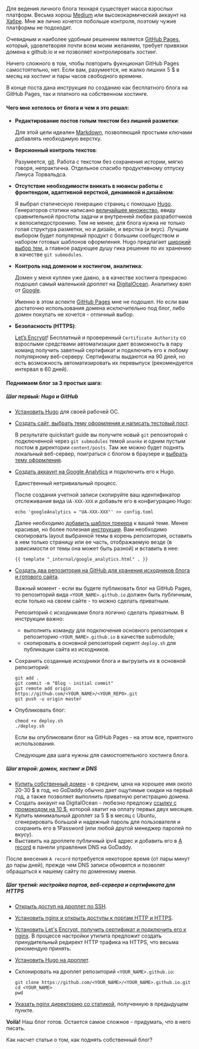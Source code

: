 Для ведения личного блога технаря существует масса взрослых платформ. Весьма хорош [Medium](https://medium.com) или высококармический аккаунт на [Хабре](https://habr.com/en/). Мне же лично хочется побольше контроля, поэтому чужие платформы не подоходят.


Очевидным и наиболее удобным решением является [GitHub Pages](https://pages.github.com), который, удовлетворяя почти всем моим желаниям, требует привязки домена к github.io и не позволяет контролировать хостинг.


Ничего сложного в том, чтобы повторить фукнционал GitHub Pages самостоятельно, нет. Если вам, разумеется, не жалко лишних 5 $ в месяц на хостинг и пары часов свободного времени. 


В конце поста дана инструкция по созданию как бесплатного блога на GitHub Pages, так и платного на собственном хостинге.

#### Чего мне хотелось от блога и чем я это решал:

- **Редактирование постов голым текстом без лишней разметки**:

    Для этой цели идеален [Markdown](https://ru.wikipedia.org/wiki/Markdown), позволяющий простыми ключами добавлять необходимую верстку.
- **Версионный контроль текстов**:

    Разумеется, [git](https://git-scm.com). Работа с текстом без сохранения истории, мягко говоря, непрактична. Отдельное спасибо продуктивному отпуску Линуса Торвальдса.

- **Отсутствие необходимости вникать в нюансы работы с фронтендом, адаптивной версткой, динамикой и дизайном**:

	Я выбрал статическую генерацию страниц с помощью [Hugo](https://gohugo.io). Генераторов статики написано [величайшее множество](https://www.staticgen.com), ввиду сравнительной простоты задачи и внутренней любви разработчиков к велосипедостроению. Тем не менее, для блога нужна не только голая структура разметки, но и дизайн, и верстка (и вкус). Лучшим выбором будет популярный продукт с большим сообществом и набором готовых шаблонов оформления. Hugo предлагает [широкий выбор тем](https://themes.gohugo.io), а главное радующее душу гика решение по их хранению в качестве `git submodules`.
- **Контроль над доменом и хостингом, аналитика**:

	Домен у меня куплен уже давно, а в качестве хостинга прекрасно подошел самый маленький дроплет на [DigitalOcean](https://www.digitalocean.com). Аналитику взял от [Google](https://analytics.google.com/analytics/web/). 

	Именно в этом аспекте [GitHub Pages](https://pages.github.com) мне не подошел. Но если вам достаточно использования домена исключительно под блог, либо домен покупать не хочется - отличный выбор.
- **Безопасность (HTTPS)**:

	[Let’s Encrypt](https://letsencrypt.org)! Бесплатный и проверенный `Certificate Authority` со взрослыми средствами автоматизации дает возможность в пару команд получить заветный сертификат и подключить его к любому популярному веб-серверу. Сертификаты выдаются на 90 дней, но есть возможность автоматизировать их перевыпуск (рекомендуется интервал в 60 дней).


#### Поднимаем блог за 3 простых шага:

##### Шаг первый: Hugo и GitHub
- [Установить Hugo](https://gohugo.io/getting-started/installing) для своей рабочей ОС.
- [Создать сайт, выбрать тему оформления и написать тестовый пост](https://gohugo.io/getting-started/quick-start). 

	В результате quickstart guide вы получите новый `git` репозиторий с подключенной через `git submodules` темой `ananke` и одним пустым постом в директории `content/posts`. Там же можно будет поднять локальный веб-сервер, поиграться с блогом в браузере и [выбрать тему оформления](https://themes.gohugo.io).
- [Создать аккаунт на Google Analytics](https://analytics.google.com/analytics/web/) и подключить его к Hugo.

	Единственный нетривиальный процесс.

	После создания учетной записи скопируйте ваш идентификатор отслеживания вида `UA-XXX-XXX` и добавьте его в конфигурацию Hugo:
	```
	echo 'googleAnalytics = "UA-XXX-XXX"' >> config.toml
	```

	Далее необходимо [добавить шаблон трекера](https://gohugo.io/templates/internal/#use-the-google-analytics-template) к вашей теме. Менее красивая, но более полезная [инструкция](http://cloudywithachanceofdevops.com/posts/2018/05/17/setting-up-google-analytics-on-hugo/). Вам необходимо скопировать layout выбранной темы в корень репозитория, оставить в нем только страницу или ее часть, отображаемую везде (в зависимости от темы она может быть разной) и вставить в нее:
	```
	{{ template "_internal/google_analytics.html" . }}
	```

- [Создать два репозитория на GitHub для хранения исходников блога и готового сайта](https://gohugo.io/hosting-and-deployment/hosting-on-github). 

	Важный момент - если вы будете публиковать блог на GitHub Pages, то репозиторий вида `<YOUR_NAME>.github.io` должен быть публичным, если только на своем сайте - то можно сделать приватным. 

	Репозиторий с исходниками блога логично сделать приватным. В инструкции важно: 
	- выполнить команду для подключения основного репозитория к репозиторию `<YOUR_NAME>.github.io` в качестве submodule;
	- скопировать в основной репозиторий скрипт `deploy.sh` для публикации сайта из исходников.
- Сохранить созданные исходники блога и выгрузить их в основной репозиторий:

	```
	git add .
	git commit -m "Blog - initial commit"
	git remote add origin https://github.com/<YOUR_NAME>/<YOUR_REPO>.git
	git push -u origin master
	```
- Опубликовать блог:

	```
	chmod +x deploy.sh
	./deploy.sh
	```

	Если вы опубликовали блог на GitHub Pages - на этом все, приятного использования. 

	Следующие два шага нужны для самостоятельного хостинга блога.

##### Шаг второй: домен, хостинг и DNS
- [Купить собственный домен](https://ru.godaddy.com/domains/domain-name-search) - в среднем, цена на хорошее имя около 20-30 $ в год, но GoDaddy обычно дает ощутимые скидки на первый год, а также позволяет выполнить приватную регистрацию домена.
- Создать аккаунт на DigitalOcean - любезно предложу [ссылку с промокодом на 10 $](https://m.do.co/c/90cafccc437b), которой хватит на оплату первых двух месяцев.
- Купить минимальный дроплет за 5 $ в месяц с Ubuntu, сгенерировать большой и надежный пароль для пользователя и сохранить его в 1Password (или любой другой менеджер паролей по вкусу).
- Выставить на дроплете публичный ipv4 адрес и добавить его в [A record](https://ru.godaddy.com/help/add-an-a-record-19238) в панели управления DNS на GoDaddy.


После внесения `A record` потребуется некоторое время (от пары минут до пары дней), прежде чем DNS записи обновятся и позволят обращаться к нашему сайту по доменному имени.

##### Шаг третий: настройка портов, веб-сервера и сертификата для HTTPS
- [Открыть доступ на дроплет по SSH](https://www.digitalocean.com/community/tutorials/how-to-set-up-a-firewall-with-ufw-on-ubuntu-18-04).
- [Установить nginx и открыть доступы к портам HTTP и HTTPS](https://www.digitalocean.com/community/tutorials/how-to-install-nginx-on-ubuntu-18-04-quickstart).
- [Установить Let's Encrypt, получить сертификат и подключить его к nginx](https://www.digitalocean.com/community/tutorials/how-to-secure-nginx-with-let-s-encrypt-on-ubuntu-18-04). В процессе настройки утилита предложит создать принудительный редирект HTTP трафика на HTTPS, что весьма рекомендую принять.
- [Установить Hugo на дроплет](https://gohugo.io/getting-started/installing/#snap-package).
- Склонировать на дроплет репозиторий `<YOUR_NAME>.github.io`:

	```
	git clone https://github.com/<YOUR_NAME>/<YOUR_NAME>.github.io.git
	cd <YOUR_NAME>
	pwd
	```
- [Указать nginx директорию со статикой](https://docs.nginx.com/nginx/admin-guide/web-server/serving-static-content/#), полученную в предыдущем пункте.


**Voilà!** Наш блог готов. Остается самое сложное - придумать, что в него писать. 

Как насчет статьи о том, как поднять собственный блог?